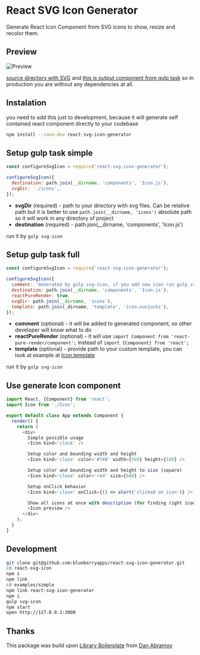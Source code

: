 React SVG Icon Generator
========================

Generate React Icon Component from SVG icons to show, resize and recolor them.

## Preview

![Preview](https://raw.githubusercontent.com/blueberryapps/react-svg-icon-generator/master/examples/previews.png)

[source directory with SVG](https://github.com/blueberryapps/react-svg-icon-generator/tree/master/examples/simple/icons) and [this is output component from gulp task](https://github.com/blueberryapps/react-svg-icon-generator/blob/master/examples/simple/components/Icon.js) so in production you are without any dependencies at all.


## Instalation

you need to add this just to development, because it will generate self contained react component directly to your codebase
```bash
npm install --save-dev react-svg-icon-generator
```

## Setup gulp task simple


```js
const configureSvgIcon = require('react-svg-icon-generator');

configureSvgIcon({
  destination: path.join(__dirname, 'components', 'Icon.js'),
  svgDir: './icons',
});
```

- **svgDir** (required) - path to your directory with svg files. Can be relative path but it is better to use `path.join(__dirname, 'icons')` absolute path so it will work in any directory of project
- **destination** (required) -  path.join(__dirname, 'components', 'Icon.js')

run it by `gulp svg-icon`

## Setup gulp task full

```js
const configureSvgIcon = require('react-svg-icon-generator');

configureSvgIcon({
  comment: 'Generated by gulp svg-icon, if you add new icon run gulp svg-icon',
  destination: path.join(__dirname, 'components', 'Icon.js'),
  reactPureRender: true,
  svgDir: path.join(__dirname, 'icons'),
  template: path.join(_dirname, 'template', 'icon.nunjucks'),
});
```


- **comment** (optional) - it will be added to generated component, so other developer will know what to do
- **reactPureRender** (optional) - it will use `import Component from 'react-pure-render/component';` instead of `import {Component} from 'react';`
- **template** (optional) - provide path to your custom template, you can look at example at [Icon.template](https://github.com/blueberryapps/react-svg-icon-generator/blob/master/template/icon.nunjucks)


run it by `gulp svg-icon`

## Use generate Icon component

```js
import React, {Component} from 'react';
import Icon from './Icon';

export default class App extends Component {
  render() {
    return (
      <div>
        Simple possible usage
        <Icon kind='clock' />

        Setup color and bounding width and height
        <Icon kind='close' color='#748' width={500} height={100} />

        Setup color and bounding width and height to size (square)
        <Icon kind='close' color='red' size={600} />

        Setup onClick behavior
        <Icon kind='close' onClick={() => alert('clicked on icon')} />

        Show all icons at once with description (for finding right icon)
        <Icon preview />
      </div>
    );
  }
}
```

## Development

```bash
git clone git@github.com:blueberryapps/react-svg-icon-generator.git
cd react-svg-icon
npm i
npm link
cd examples/simple
npm link react-svg-icon-generator
npm i
gulp svg-icon
npm start
open http://127.0.0.1:3000
```

## Thanks
This package was build upon [Library Boilerplate](https://github.com/gaearon/library-boilerplate) from [Dan Abramov](https://github.com/gaearon)
